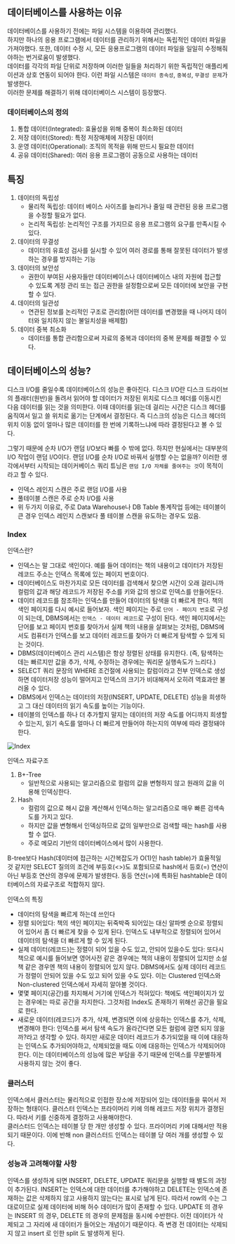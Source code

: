 ## 데이터베이스를 사용하는 이유

데이터베이스를 사용하기 전에는 파일 시스템을 이용하여 관리했다.  
하지만 하나의 응용 프로그램에서 데이터를 관리하기 위해서는 독립적인 데이터 파일을 가져야했다. 또한, 데이터 수정 시, 모든 응용프로그램의 데이터 파일을 일일히 수정해줘야하는 번거로움이 발생했다.  
데이터를 각각의 파일 단위로 저장하며 이러한 일들을 처리하기 위한 독립적인 애플리케이션과 상호 연동이 되어야 한다.
이런 파일 시스템은 `데이터 종속성`, `중복성`, `무결성 문제`가 발생한다.  
이러한 문제를 해결하기 위해 데이터베이스 시스템이 등장했다.

### 데이터베이스의 정의

1. 통합 데이터(Integrated): 효율성을 위해 중복이 최소화된 데이터
2. 저장 데이터(Stored): 특정 저장매체에 저장된 데이터
3. 운영 데이터(Operational): 조직의 목적을 위해 만드시 필요한 데이터
4. 공유 데이터(Shared): 여러 응용 프로그램이 공동으로 사용하는 데이터

## 특징

1. 데이터의 독립성
   - 물리적 독립성: 데이터 베이스 사이즈를 늘리거나 줄일 때 관련된 응용 프로그램을 수정할 필요가 없다.
   - 논리적 독립성: 논리적인 구조를 가지므로 응용 프로그램의 요구를 만족시킬 수 있다.
2. 데이터의 무결성
   - 데이터의 유효성 검사를 실시할 수 있어 여러 경로를 통해 잘못된 데이터가 발생하는 경우를 방지하는 기능
3. 데이터의 보안성
   - 권한이 부여된 사용자들만 데이터베이스나 데이터베이스 내의 자원에 접근할 수 있도록 계정 관리 또는 접근 권한을 설정함으로써 모든 데이터에 보안을 구현할 수 있다.
4. 데이터의 일관성
   - 연관된 정보를 논리적인 구조로 관리함(어떤 데이터를 변경했을 때 나머지 데이터와 일치하지 않는 불일치성을 배제함)
5. 데이터 중복 최소화
   - 데이터를 통합 관리함으로써 자료의 중복과 데이터의 중복 문제를 해결할 수 있다.

## 데이터베이스의 성능?

디스크 I/O를 줄일수록 데이터베이스의 성능은 좋아진다. 디스크 I/O란 디스크 드라이브의 플래터(원반)을 돌려서 읽어야 할 데이터가 저장된 위치로 디스크 헤더를 이동시킨 다음 데이터를 읽는 것을 의미한다. 이때 데이터를 읽는데 걸리는 시간은 디스크 헤더를 움직여서 일고 쓸 위치로 옮기는 단계에서 결정된다. 즉 디스크의 성능은 디스크 헤더의 위치 이동 없이 얼마나 많은 데이터를 한 번에 기록하느냐에 따라 결정된다고 볼 수 있다.

그렇기 때문에 순차 I/O가 랜덤 I/O보다 빠를 수 밖에 없다. 하지만 현실에서는 대부분의 I/O 작업이 랜덤 I/O이다. 랜덤 I/O를 순차 I/O로 바꿔서 실행할 수는 없을까? 이러한 생각에서부터 시작되는 데이커베이스 쿼리 튜닝은 `랜덤 I/O 자체를 줄여주는 것`이 목적이라고 할 수 있다.

- 인덱스 레인지 스캔은 주로 랜덤 I/O를 사용
- 풀테이블 스캔은 주로 순차 I/O를 사용
- 위 두가지 이유로, 주로 Data Warehouse나 DB Table 통계작업 등에는 테이블이 큰 경우 인덱스 레인지 스캔보다 풀 테이블 스캔을 유도하는 경우도 있음.

### Index

인덱스란?

- 인덱스는 말 그대로 색인이다. 예를 들어 데이터는 책의 내용이고 데이터가 저장된 레코드 주소는 인덱스 목록에 있는 페이지 번호이다.
- 데이터베이스도 마찬가지로 모든 데이터를 검색해서 찾으면 시간이 오래 걸리니까 컬럼의 값과 해당 레코드가 저장된 주소를 키와 값의 쌍으로 인덱스를 만들어둔다.
- 데이터 레코드를 참조하는 인덱스를 만들어 데이터의 탐색을 더 빠르게 한다. 책의 색인 페이지를 다시 예시로 들어보자. 색인 페이지는 주로 `단어 - 페이지 번호`로 구성이 되는데, DBMS에서는 `인덱스 - 데이터 레코드`로 구성이 된다. 색인 페이지에서는 단어를 보고 페이지 번호를 찾아가서 실제 책의 내용을 살펴보는 것처럼, DBMS에서도 컴퓨터가 인덱스를 보고 데이터 레코드를 찾아가 더 빠르게 탐색할 수 있게 되는 것이다.
- DBMS(데이터베이스 관리 시스템)은 항상 정렬된 상태를 유지한다. (즉, 탐색하는데는 빠르지만 값을 추가, 삭제, 수정하는 경우에는 쿼리문 실행속도가 느리다.)
- SELECT 쿼리 문장의 WHERE 조건절에 사용되는 칼럼이라고 전부 인덱스로 생성하면 데이터저장 성능이 떨어지고 인덱스의 크기가 비대해져서 오히려 역효과만 불러올 수 있다.
- DBMS에서 인덱스는 데이터의 저장(INSERT, UPDATE, DELETE) 성능을 희생하고 그 대신 데이터의 읽기 속도를 높이는 기능이다.
- 테이블의 인덱스를 하나 더 추가할지 말지는 데이터의 저장 속도를 어디까지 희생할 수 있는지, 읽기 속도를 얼마나 더 빠르게 만들어야 하는지의 여부에 따라 결정돼야 한다.

![Index](https://wkdtjsgur100.github.io/images/posts/dense_Index.png)

인덱스 자료구조

1. B+-Tree
   - 일반적으로 사용되는 알고리즘으로 컬럼의 값을 변형하지 않고 원래의 값을 이용해 인덱싱한다.
2. Hash
   - 컬럼의 값으로 해시 값을 계산해서 인덱스하는 알고리즘으로 매우 빠른 검색속도를 가지고 있다.
   - 하지만 값을 변형해서 인덱싱하므로 값의 일부만으로 검색할 때는 hash를 사용할 수 없다.
   - 주로 메모리 기반의 데이터베이스에서 많이 사용한다.

B-tree보다 Hash(데이터에 접근하는 시간복잡도가 O(1)인 hash table)가 효율적일 것 같지만 SELECT 질의의 조건에 부등호(<>)도 포함되므로 hash에서 등호(=) 연산이 아닌 부등호 연산의 경우에 문제가 발생한다. 동등 연산(=)에 특화된 hashtable은 데이터베이스의 자료구조로 적합하지 않다.

인덱스의 특징

- 데이터의 탐색을 빠르게 하는데 쓰인다
- 정렬 되어있다: 책의 색인 페이지는 뒤죽박죽 되어있는 대신 알파벳 순으로 정렬되어 있어서 좀 더 빠르게 찾을 수 있게 된다. 인덱스도 내부적으로 정렬되어 있어서 데이터의 탐색을 더 빠르게 할 수 있게 된다.
- 실제 데이터(레코드)는 정렬이 되어 있을 수도 있고, 안되어 있을수도 있다: 또다시 책으로 예시를 들어보면 영어사전 같은 경우에는 책의 내용이 정렬되어 있지만 소설책 같은 경우엔 책의 내용이 정렬되어 있지 않다. DBMS에서도 실제 데이터 레코드가 정렬이 안되어 있을 수도 있고 되어 있을 수도 있다. 이는 Clustered 인덱스와 Non-clustered 인덱스에서 자세히 알아볼 것이다.
- 몇몇 페이지(공간)를 차지해서 거기에 인덱스가 적혀있다: 책에도 색인페이지가 있는 경우에는 따로 공간을 차지한다. 그것처럼 Index도 존재하기 위해선 공간을 필요로 한다.
- 새로운 데이터(레코드)가 추가, 삭제, 변경되면 이에 상응하는 인덱스를 추가, 삭제, 변경해야 한다: 인덱스를 써서 탐색 속도가 올라간다면 모든 컬럼에 걸면 되지 않을까?라고 생각할 수 있다. 하지만 새로운 데이터 레코드가 추가되었을 때 이에 대응하는 인덱스도 추가되어야하고, 삭제되었을 때도 이에 대응하는 인덱스가 삭제되어야 한다. 이는 데이터베이스의 성능에 많은 부담을 주기 때문에 인덱스를 무분별하게 사용하지 않는 것이 좋다.

### 클러스터

인덱스에서 클러스터는 물리적으로 인접한 장소에 저장되어 있는 데이터들을 묶어서 저장하는 형태이다. 클러스터 인덱스는 프라이머리 키에 의해 레코드 저장 위치가 결졍된다. 따라서 키를 신중하게 결정하고 사용해야한다.  
클러스터드 인덱스는 테이블 당 한 개만 생성할 수 있다. 프라이머리 키에 대해서만 적용되기 때문이다. 이에 반해 non 클러스터드 인덱스는 테이블 당 여러 개를 생성할 수 있다.

### 성능과 고려해야할 사항

인덱스를 생성하게 되면 INSERT, DELETE, UPDATE 쿼리문을 실행할 때 별도의 과정이 추가된다. INSERT는 인덱스에 대한 데이터를 추가해야하고 DELETE는 인덱스에 존재하는 값은 삭제하지 않고 사용하지 않는다는 표시로 남게 된다. 따라서 row의 수는 그대로이므로 실제 데이터에 비해 허수 데이터가 많이 존재할 수 있다. UPDATE 의 경우는 INSERT 의 경우, DELETE 의 경우의 문제점을 동시에 수반한다. 이전 데이터가 삭제되고 그 자리에 새 데이터가 들어오는 개념이기 때문이다. 즉 변경 전 데이터는 삭제되지 않고 insert 로 인한 split 도 발생하게 된다.
